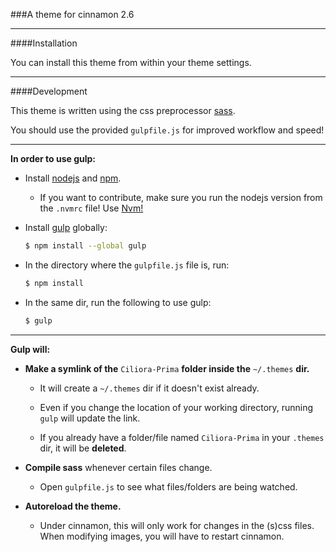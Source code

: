 ###A theme for cinnamon 2.6

---

####Installation

You can install this theme from within your theme settings.

---

####Development

This theme is written using the css preprocessor [sass](http://sass-lang.com/).

You should use the provided `gulpfile.js` for improved workflow and speed!

---

__In order to use gulp:__

* Install [nodejs](https://nodejs.org/) and [npm](https://www.npmjs.com/).
    * If you want to contribute, make sure you run the nodejs version from the `.nvmrc` file! Use [Nvm!](https://github.com/creationix/nvm)

* Install [gulp](http://gulpjs.com/) globally:
    ```sh
    $ npm install --global gulp
    ```

* In the directory where the `gulpfile.js` file is, run:
    ```sh
    $ npm install
    ```

* In the same dir, run the following to use gulp:
    ```sh
    $ gulp
    ```

---

__Gulp will:__

* __Make a symlink of the__ `Ciliora-Prima` __folder inside the__ `~/.themes` __dir.__

    * It will create a `~/.themes` dir if it doesn't exist already.

    * Even if you change the location of your working directory, running `gulp` will update the link.

    * If you already have a folder/file named `Ciliora-Prima` in your `.themes` dir, it will be __deleted__.

* __Compile sass__ whenever certain files change.
    * Open `gulpfile.js` to see what files/folders are being watched.

* __Autoreload the theme.__
    * Under cinnamon, this will only work for changes in the (s)css files. When modifying images, you will have to restart cinnamon.
